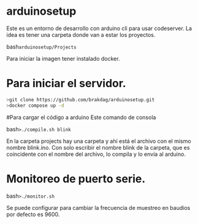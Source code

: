 # arduinosetup
Este es un entorno de desarrollo con arduino cli para usar codeserver.
La idea es tener una carpeta donde van a estar los proyectos.

bash```arduinosetup/Projects```

Para iniciar la imagen tener instalado docker.


# Para iniciar el servidor.

```bash
>git clone https://github.com/brakdag/arduinosetup.git
>docker compose up -d
```
#Para cargar el código a arduino 
Este comando de consola 

bash```>./compile.sh blink```

En la carpeta projects hay una carpeta y ahí está el archivo con el mismo nombre blink.ino.
Con solo escribir el nombre blink de la carpeta, que es coincidente con el nombre del archivo, lo compila y lo envía al arduino.

# Monitoreo de puerto serie.

bash```>./monitor.sh```

Se puede configurar para cambiar la frecuencia de muestreo en baudios por defecto es 9600.




